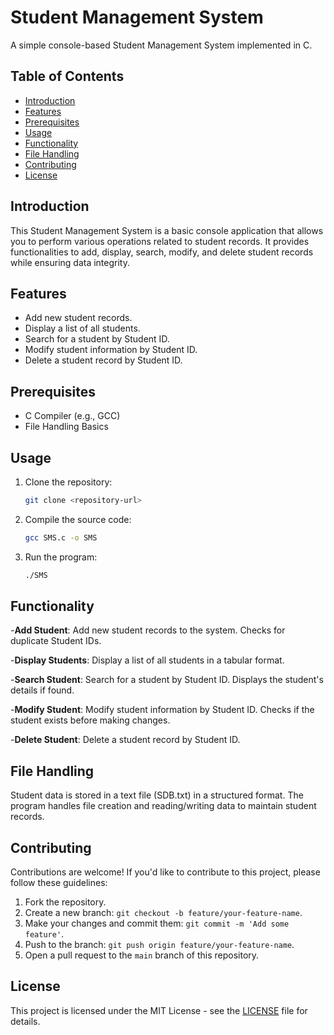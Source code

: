 # Student Management System

A simple console-based Student Management System implemented in C.

## Table of Contents

- [Introduction](#introduction)
- [Features](#features)
- [Prerequisites](#prerequisites)
- [Usage](#usage)
- [Functionality](#functionality)
- [File Handling](#file-handling)
- [Contributing](#contributing)
- [License](#license)

## Introduction

This Student Management System is a basic console application that allows you to perform various operations related to student records. It provides functionalities to add, display, search, modify, and delete student records while ensuring data integrity.

## Features

- Add new student records.
- Display a list of all students.
- Search for a student by Student ID.
- Modify student information by Student ID.
- Delete a student record by Student ID.

## Prerequisites

- C Compiler (e.g., GCC)
- File Handling Basics

## Usage

1. Clone the repository:

   ```bash
   git clone <repository-url>
   ```
2. Compile the source code:
   ```bash
   gcc SMS.c -o SMS
   ```
3. Run the program:
   ```bash
   ./SMS
   ```

## Functionality
-**Add Student**: Add new student records to the system. Checks for duplicate Student IDs.

-**Display Students**: Display a list of all students in a tabular format.

-**Search Student**: Search for a student by Student ID. Displays the student's details if found.

-**Modify Student**: Modify student information by Student ID. Checks if the student exists before making changes.

-**Delete Student**: Delete a student record by Student ID.


## File Handling
Student data is stored in a text file (SDB.txt) in a structured format.
The program handles file creation and reading/writing data to maintain student records.
## Contributing

Contributions are welcome! If you'd like to contribute to this project, please follow these guidelines:

1. Fork the repository.
2. Create a new branch: `git checkout -b feature/your-feature-name`.
3. Make your changes and commit them: `git commit -m 'Add some feature'`.
4. Push to the branch: `git push origin feature/your-feature-name`.
5. Open a pull request to the `main` branch of this repository.

## License

This project is licensed under the MIT License - see the [LICENSE](LICENSE) file for details.
